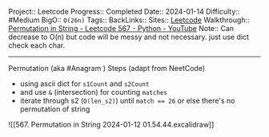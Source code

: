 Project:: Leetcode
Progress:: Completed
Date:: 2024-01-14
Difficulty:: #Medium 
BigO:: `O(26n)`
Tags:: 
BackLinks:: 
Sites:: [Leetcode](https://leetcode.com/problems/permutation-in-string/description/)
Walkthrough:: [Permutation in String - Leetcode 567 - Python - YouTube](https://www.youtube.com/watch?v=UbyhOgBN834)
Note:: Can decrease to O(n) but code will be messy and not necessary. just use dict check each char.

---
Permutation (aka #Anagram )
Steps (adapt from NeetCode)
- using ascii dict for `s1Count` and `s2Count`
- and use `&` (intersection) for counting `matches`
- iterate through s2 (`O(len_s2)`) until `match == 26` or else there's no permutation of string

![[567. Permutation in String 2024-01-12 01.54.44.excalidraw]]
